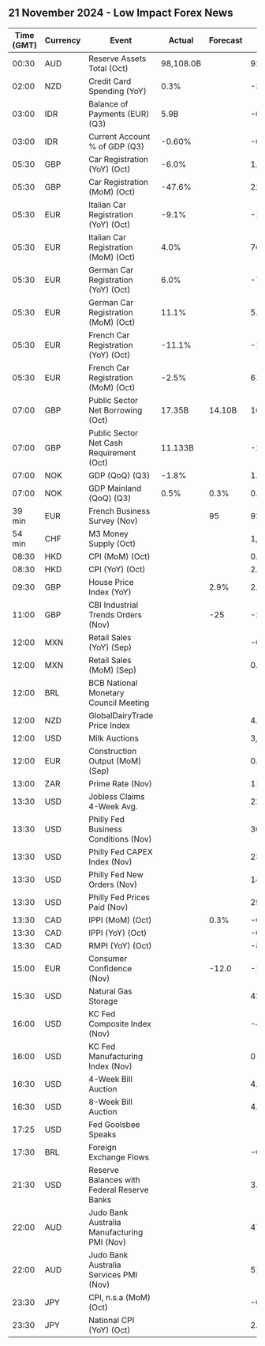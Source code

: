 ## 21 November 2024 - Low Impact Forex News

| Time (GMT) | Currency | Event | Actual | Forecast | Previous |
|------|----------|-------|--------|----------|----------|
| 00:30 | AUD | Reserve Assets Total (Oct) | 98,108.0B |  | 92,954.0B |
| 02:00 | NZD | Credit Card Spending (YoY) | 0.3% |  | -3.1% |
| 03:00 | IDR | Balance of Payments (EUR) (Q3) | 5.9B |  | -0.6B |
| 03:00 | IDR | Current Account % of GDP (Q3) | -0.60% |  | -0.90% |
| 05:30 | GBP | Car Registration (YoY) (Oct) | -6.0% |  | 1.0% |
| 05:30 | GBP | Car Registration (MoM) (Oct) | -47.6% |  | 225.4% |
| 05:30 | EUR | Italian Car Registration (YoY) (Oct) | -9.1% |  | -10.7% |
| 05:30 | EUR | Italian Car Registration (MoM) (Oct) | 4.0% |  | 76.0% |
| 05:30 | EUR | German Car Registration (YoY) (Oct) | 6.0% |  | -7.0% |
| 05:30 | EUR | German Car Registration (MoM) (Oct) | 11.1% |  | 5.8% |
| 05:30 | EUR | French Car Registration (YoY) (Oct) | -11.1% |  | -11.1% |
| 05:30 | EUR | French Car Registration (MoM) (Oct) | -2.5% |  | 61.7% |
| 07:00 | GBP | Public Sector Net Borrowing (Oct) | 17.35B | 14.10B | 16.14B |
| 07:00 | GBP | Public Sector Net Cash Requirement (Oct) | 11.133B |  | -20.446B |
| 07:00 | NOK | GDP (QoQ) (Q3) | -1.8% |  | 1.4% |
| 07:00 | NOK | GDP Mainland (QoQ) (Q3) | 0.5% | 0.3% | 0.1% |
| 39 min | EUR | French Business Survey (Nov) |  | 95 | 92 |
| 54 min | CHF | M3 Money Supply (Oct) |  |  | 1,150,348.0B |
| 08:30 | HKD | CPI (MoM) (Oct) |  |  | 0.10% |
| 08:30 | HKD | CPI (YoY) (Oct) |  |  | 2.20% |
| 09:30 | GBP | House Price Index (YoY) |  | 2.9% | 2.8% |
| 11:00 | GBP | CBI Industrial Trends Orders (Nov) |  | -25 | -27 |
| 12:00 | MXN | Retail Sales (YoY) (Sep) |  |  | -0.8% |
| 12:00 | MXN | Retail Sales (MoM) (Sep) |  |  | 0.1% |
| 12:00 | BRL | BCB National Monetary Council Meeting |  |  |  |
| 12:00 | NZD | GlobalDairyTrade Price Index |  |  | 4.8% |
| 12:00 | USD | Milk Auctions |  |  | 3,997.0 |
| 12:00 | EUR | Construction Output (MoM) (Sep) |  |  | 0.10% |
| 13:00 | ZAR | Prime Rate (Nov) |  |  | 11.50% |
| 13:30 | USD | Jobless Claims 4-Week Avg. |  |  | 221.00K |
| 13:30 | USD | Philly Fed Business Conditions (Nov) |  |  | 36.7 |
| 13:30 | USD | Philly Fed CAPEX Index (Nov) |  |  | 23.50 |
| 13:30 | USD | Philly Fed New Orders (Nov) |  |  | 14.2 |
| 13:30 | USD | Philly Fed Prices Paid (Nov) |  |  | 29.70 |
| 13:30 | CAD | IPPI (MoM) (Oct) |  | 0.3% | -0.6% |
| 13:30 | CAD | IPPI (YoY) (Oct) |  |  | -0.9% |
| 13:30 | CAD | RMPI (YoY) (Oct) |  |  | -8.8% |
| 15:00 | EUR | Consumer Confidence (Nov) |  | -12.0 | -12.5 |
| 15:30 | USD | Natural Gas Storage |  |  | 42B |
| 16:00 | USD | KC Fed Composite Index (Nov) |  |  | -4 |
| 16:00 | USD | KC Fed Manufacturing Index (Nov) |  |  | 0 |
| 16:30 | USD | 4-Week Bill Auction |  |  | 4.510% |
| 16:30 | USD | 8-Week Bill Auction |  |  | 4.460% |
| 17:25 | USD | Fed Goolsbee Speaks |  |  |  |
| 17:30 | BRL | Foreign Exchange Flows |  |  | -0.326B |
| 21:30 | USD | Reserve Balances with Federal Reserve Banks |  |  | 3.192T |
| 22:00 | AUD | Judo Bank Australia Manufacturing PMI (Nov) |  |  | 47.3 |
| 22:00 | AUD | Judo Bank Australia Services PMI (Nov) |  |  | 51.0 |
| 23:30 | JPY | CPI, n.s.a (MoM) (Oct) |  |  | -0.3% |
| 23:30 | JPY | National CPI (YoY) (Oct) |  |  | 2.5% |
